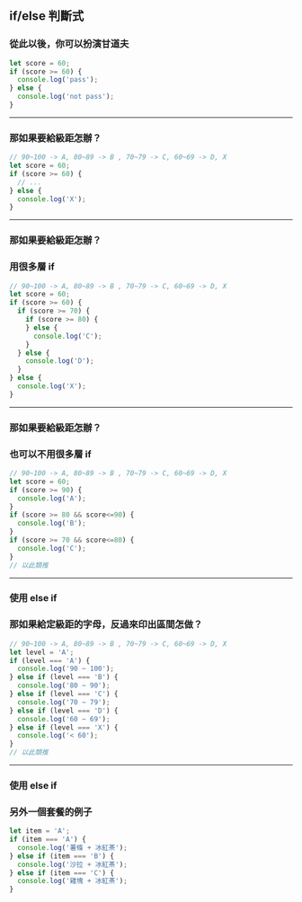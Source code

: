 ## if/else 判斷式
### 從此以後，你可以扮演甘道夫

```javascript
let score = 60;
if (score >= 60) {
  console.log('pass');
} else {
  console.log('not pass');
}
```

---

### 那如果要給級距怎辦？

```javascript
// 90~100 -> A, 80~89 -> B , 70~79 -> C, 60~69 -> D, X
let score = 60;
if (score >= 60) {
  // ...
} else {
  console.log('X');
}
```

---

### 那如果要給級距怎辦？
### 用很多層 if 

```javascript
// 90~100 -> A, 80~89 -> B , 70~79 -> C, 60~69 -> D, X
let score = 60;
if (score >= 60) {
  if (score >= 70) {
    if (score >= 80) {
    } else {
      console.log('C');    
    }
  } else {
    console.log('D');  
  }
} else {
  console.log('X');
}
```

---

### 那如果要給級距怎辦？
### 也可以不用很多層 if 

```javascript
// 90~100 -> A, 80~89 -> B , 70~79 -> C, 60~69 -> D, X
let score = 60;
if (score >= 90) {
  console.log('A');
} 
if (score >= 80 && score<=90) {
  console.log('B');
}
if (score >= 70 && score<=80) {
  console.log('C');
}
// 以此類推
```

---

### 使用 else if
### 那如果給定級距的字母，反過來印出區間怎做？

```javascript
// 90~100 -> A, 80~89 -> B , 70~79 -> C, 60~69 -> D, X
let level = 'A';
if (level === 'A') {
  console.log('90 ~ 100');
} else if (level === 'B') {
  console.log('80 ~ 90');
} else if (level === 'C') {
  console.log('70 ~ 79');
} else if (level === 'D') {
  console.log('60 ~ 69');
} else if (level === 'X') {
  console.log('< 60');
}
// 以此類推
```

---

### 使用 else if
### 另外一個套餐的例子

```javascript
let item = 'A';
if (item === 'A') {
  console.log('薯條 + 冰紅茶');
} else if (item === 'B') {
  console.log('沙拉 + 冰紅茶');
} else if (item === 'C') {
  console.log('雞塊 + 冰紅茶');
}
```


